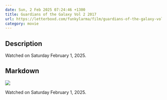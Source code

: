 ```yaml
---
date: Sun, 2 Feb 2025 07:24:46 +1300
title: Guardians of the Galaxy Vol 2 2017
url: https://letterboxd.com/funkylarma/film/guardians-of-the-galaxy-vol-2/
category: movie
---
```

## Description
 Watched on Saturday February 1, 2025. 

## Markdown
![](https://a.ltrbxd.com/resized/sm/upload/1g/4f/6e/5b/prvWMj8cBFgVn5MLlsjlvH2hiIh-0-600-0-900-crop.jpg?v=edbe39cfb9)

Watched on Saturday February 1, 2025.
